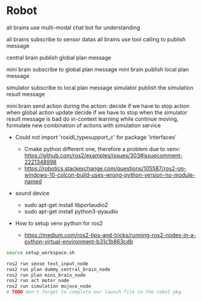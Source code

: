 # Robot

all brains use multi-modal chat bot for understanding

all brains subscribe to sensor datas
all brains use tool calling to publish message

central brain publish global plan message

mini brain subscribe to global plan message
mini brain publish local plan message

simulator subscribe to local plan message
simulator publish the simulation result message

mini brain send action
during the action:
    decide if we have to stop action when global action update 
    decide if we have to stop when the simulator result message is bad
        do in-context learning while continue moving, formulate new combination of actions with simulation service

- Could not import 'rosidl_typesupport_c' for package 'interfaces'
  - Cmake python different one, therefore a problem due to venv: https://github.com/ros2/examples/issues/303#issuecomment-2221348998
  - https://robotics.stackexchange.com/questions/105587/ros2-on-windows-10-colcon-build-uses-wrong-python-version-no-module-named

- sound device
  - sudo apt-get install libportaudio2
  - sudo apt-get install python3-pyaudio 

- How to setup venv python for ros2
  - https://medium.com/ros2-tips-and-tricks/running-ros2-nodes-in-a-python-virtual-environment-b31c1b863cdb
```bash
source setup_workspace.sh 

ros2 run sense text_input_node
ros2 run plan dummy_central_brain_node
ros2 run plan mini_brain_node 
ros2 run act motor_node 
ros2 run simulation mujoco_node 
# TODO don't forget to complete our launch file in the robot pkg

```

